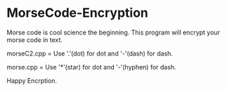 # MorseCode-Encryption
Morse code is cool science the beginning. This program will encrypt your morse code in text.

morseC2.cpp = Use '.'(dot) for dot and '-'(dash) for dash. 

morse.cpp = Use '*'(star) for dot and '-'(hyphen) for dash. 

Happy Encrption.
